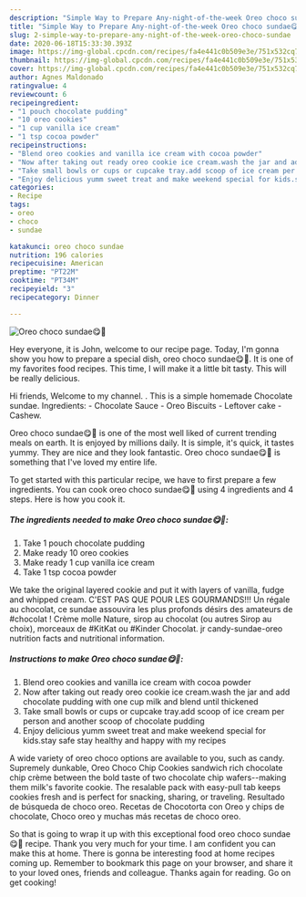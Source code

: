 ```yaml
---
description: "Simple Way to Prepare Any-night-of-the-week Oreo choco sundae😋🌹"
title: "Simple Way to Prepare Any-night-of-the-week Oreo choco sundae😋🌹"
slug: 2-simple-way-to-prepare-any-night-of-the-week-oreo-choco-sundae
date: 2020-06-18T15:33:30.393Z
image: https://img-global.cpcdn.com/recipes/fa4e441c0b509e3e/751x532cq70/oreo-choco-sundae😋🌹-recipe-main-photo.jpg
thumbnail: https://img-global.cpcdn.com/recipes/fa4e441c0b509e3e/751x532cq70/oreo-choco-sundae😋🌹-recipe-main-photo.jpg
cover: https://img-global.cpcdn.com/recipes/fa4e441c0b509e3e/751x532cq70/oreo-choco-sundae😋🌹-recipe-main-photo.jpg
author: Agnes Maldonado
ratingvalue: 4
reviewcount: 6
recipeingredient:
- "1 pouch chocolate pudding"
- "10 oreo cookies"
- "1 cup vanilla ice cream"
- "1 tsp cocoa powder"
recipeinstructions:
- "Blend oreo cookies and vanilla ice cream with cocoa powder"
- "Now after taking out ready oreo cookie ice cream.wash the jar and add chocolate pudding with one cup milk and blend until thickened"
- "Take small bowls or cups or cupcake tray.add scoop of ice cream per person and another scoop of chocolate pudding"
- "Enjoy delicious yumm sweet treat and make weekend special for kids.stay safe stay healthy and happy with my recipes"
categories:
- Recipe
tags:
- oreo
- choco
- sundae

katakunci: oreo choco sundae 
nutrition: 196 calories
recipecuisine: American
preptime: "PT22M"
cooktime: "PT34M"
recipeyield: "3"
recipecategory: Dinner

---
```



![Oreo choco sundae😋🌹](https://img-global.cpcdn.com/recipes/fa4e441c0b509e3e/751x532cq70/oreo-choco-sundae😋🌹-recipe-main-photo.jpg)

Hey everyone, it is John, welcome to our recipe page. Today, I'm gonna show you how to prepare a special dish, oreo choco sundae😋🌹. It is one of my favorites food recipes. This time, I will make it a little bit tasty. This will be really delicious.

Hi friends, Welcome to my channel. . This is a simple homemade Chocolate sundae. Ingredients: - Chocolate Sauce - Oreo Biscuits - Leftover cake - Cashew.

Oreo choco sundae😋🌹 is one of the most well liked of current trending meals on earth. It is enjoyed by millions daily. It is simple, it's quick, it tastes yummy. They are nice and they look fantastic. Oreo choco sundae😋🌹 is something that I've loved my entire life.


To get started with this particular recipe, we have to first prepare a few ingredients. You can cook oreo choco sundae😋🌹 using 4 ingredients and 4 steps. Here is how you cook it.

<!--inarticleads1-->

##### The ingredients needed to make Oreo choco sundae😋🌹:

1. Take 1 pouch chocolate pudding
1. Make ready 10 oreo cookies
1. Make ready 1 cup vanilla ice cream
1. Take 1 tsp cocoa powder


We take the original layered cookie and put it with layers of vanilla, fudge and whipped cream. C&#39;EST PAS QUE POUR LES GOURMANDS!!! Un régale au chocolat, ce sundae assouvira les plus profonds désirs des amateurs de #chocolat ! Crème molle Nature, sirop au chocolat (ou autres Sirop au choix), morceaux de #KitKat ou #Kinder Chocolat. jr candy-sundae-oreo nutrition facts and nutritional information. 

<!--inarticleads2-->

##### Instructions to make Oreo choco sundae😋🌹:

1. Blend oreo cookies and vanilla ice cream with cocoa powder
1. Now after taking out ready oreo cookie ice cream.wash the jar and add chocolate pudding with one cup milk and blend until thickened
1. Take small bowls or cups or cupcake tray.add scoop of ice cream per person and another scoop of chocolate pudding
1. Enjoy delicious yumm sweet treat and make weekend special for kids.stay safe stay healthy and happy with my recipes


A wide variety of oreo choco options are available to you, such as candy. Supremely dunkable, Oreo Choco Chip Cookies sandwich rich chocolate chip crème between the bold taste of two chocolate chip wafers--making them milk&#39;s favorite cookie. The resalable pack with easy-pull tab keeps cookies fresh and is perfect for snacking, sharing, or traveling. Resultado de búsqueda de choco oreo. Recetas de Chocotorta con Oreo y chips de chocolate, Choco oreo y muchas más recetas de choco oreo. 

So that is going to wrap it up with this exceptional food oreo choco sundae😋🌹 recipe. Thank you very much for your time. I am confident you can make this at home. There is gonna be interesting food at home recipes coming up. Remember to bookmark this page on your browser, and share it to your loved ones, friends and colleague. Thanks again for reading. Go on get cooking!
